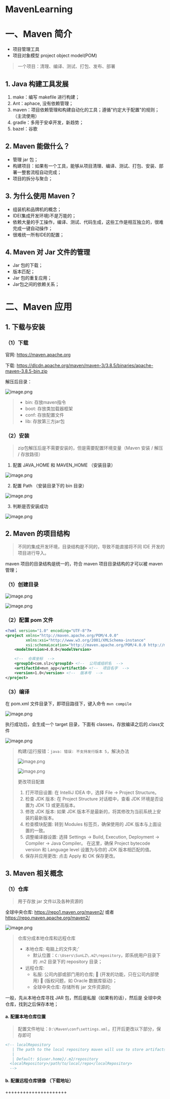 # MavenLearning

# 一、Maven 简介

- 项目管理工具
- 项目对象模型 project object model(POM)

> 一个项目：清理、编译、测试、打包、发布、部署

## 1. Java 构建工具发展

1. make：编写 makefile 进行构建；
2. Ant：aphace, 没有依赖管理；
3. maven：项目依赖管理和构建自动化的工具；遵循"约定大于配置"的规则；（主流使用）
4. gradle：多用于安卓开发，新趋势；
5. bazel：谷歌

## 2. Maven 能做什么？

- 管理 jar 包；
- 构建项目：如果有一个工具，能够从项目清理、编译、测试、打包、安装、部署一整套流程自动完成；
- 项目的拆分与聚合；

## 3. 为什么使用 Maven？

- 组装机和品牌机的概念；
- IDE(集成开发环境)不是万能的；
- 依赖大量的手工操作，编译、测试、代码生成，这些工作是相互独立的，很难完成一键自动操作；
- 很难统一所有IDE的配置；

## 4. Maven 对 Jar 文件的管理

- Jar 包的下载；
- 版本匹配；
- Jar 包的重复应用；
- Jar包之间的依赖关系；

# 二、Maven 应用

## 1. 下载与安装

### （1）下载

官网: https://maven.apache.org

下载: https://dlcdn.apache.org/maven/maven-3/3.8.5/binaries/apache-maven-3.8.5-bin.zip

解压后目录：

![image.png](assets/image1.png?t=1723806524850)

> - bin: 存放maven指令
> - boot: 存放类加载器框架
> - conf: 存放配置文件
> - lib: 存放第三方jar包

### （2）安装

> zip包解压后是不需要安装的，但是需要配置环境变量（Maven 安装 / 解压 / 存放路径）

1. 配置 JAVA_HOME 和 MAVEN_HOME （安装目录）

![image.png](assets/image2.png)

2. 配置 Path （安装目录下的 bin 目录）

![image.png](assets/image3.png)

3. 判断是否安装成功

![image.png](assets/image4.png)

## 2. Maven 的项目结构

> 不同的集成开发环境，目录结构是不同的，导致不能直接将不同 IDE 开发的项目进行导入。

maven 项目的目录结构是统一的，符合 maven 项目目录结构的才可以被 maven 管理；

### （1）创建目录

![image.png](assets/image5.png)

![image.png](assets/image6.png)

### （2）配置 pom 文件

```xml
<?xml version="1.0" encoding="UTF-8"?>
<project xmlns="http://maven.apache.org/POM/4.0.0"
         xmlns:xsi="http://www.w3.org/2001/XMLSchema-instance"
         xsi:schemaLocation="http://maven.apache.org/POM/4.0.0 http://maven.apache.org/xsd/maven-4.0.0.xsd">
    <modelVersion>4.0.0</modelVersion>

    <!--  仓库坐标  -->
    <groupId>com.slz</groupId> <!--  公司或组织名  -->
    <artifactId>mvn_app</artifactId> <!--  项目名字  -->
    <version>1.0</version> <!--  版本号  -->
</project>
```

### （3）编译

在 pom.xml 文件目录下，即项目路径下，键入命令 `mvn compile`

![image.png](assets/image7.png)

执行成功后，会生成一个 target 目录，下面有 classes，存放编译之后的.class文件

![image.png](assets/image8.png)

> 构建/运行报错：`java: 错误: 不支持发行版本 5`，解决办法
>
> ![image.png](assets/image9.png)
>
> ![image.png](assets/image10.png)
>
> 更改项目配置
>
> 1. 打开项目设置:
>    在 IntelliJ IDEA 中，选择 File -> Project Structure。
> 2. 检查 JDK 版本:
>    在 Project Structure 对话框中，查看 JDK 环境是否设置为 JDK 13 或更高版本。
> 3. 修改 JDK 版本:
>    如果 JDK 版本不是最新的，将其修改为当前系统上安装的最新版本。
> 4. 检查模块配置:
>    转到 Modules 标签页，确保使用的 JDK 版本与上面设置的一致。
> 5. 调整编译器设置:
>    选择 Settings -> Build, Execution, Deployment -> Compiler -> Java Compiler。
>    在这里，确保 Project bytecode version 和 Language level 设置为与你的 JDK 版本相匹配的值。
> 6. 保存并应用更改:
>    点击 Apply 和 OK 保存更改。

## 3. Maven 相关概念

### （1）仓库

> 用于存放 jar 文件以及各种资源的

全球中央仓库: https://repo1.maven.org/maven2/ 或者 https://repo.maven.apache.org/maven2/

![image.png](assets/image11.png)

> 仓库分成本地仓库和远程仓库
>
> - 本地仓库: 电脑上的文件夹;’
>   - 默认位置：`C:\Users\SunLZ\.m2\repository`，即系统用户目录下的 .m2 目录下的 repository 目录；
> - 远程仓库:
>   - 私服: 公司内部或部门用的仓库; 👀️ (开发的功能，只在公司内部使用) 👀️ (版权问题，如 Oracle 数据库驱动)；
>   - 全球中央仓库: 存储所有 jar 文件资源的;

一般，先从本地仓库寻找 JAR 包，然后是私服（如果有的话），然后是 全球中央仓库，找到之后保存本地；

#### a. 配置本地仓库位置

> 配置文件地址：`D:\Maven\conf\settings.xml`，打开后更改以下部分，保存即可

```xml
<!-- localRepository
   | The path to the local repository maven will use to store artifacts.
   |
   | Default: ${user.home}/.m2/repository
  <localRepository>/path/to/local/repo</localRepository>
  -->
```

#### b. 配置远程仓库镜像 （下载地址）




+++++++++++++++++++++
